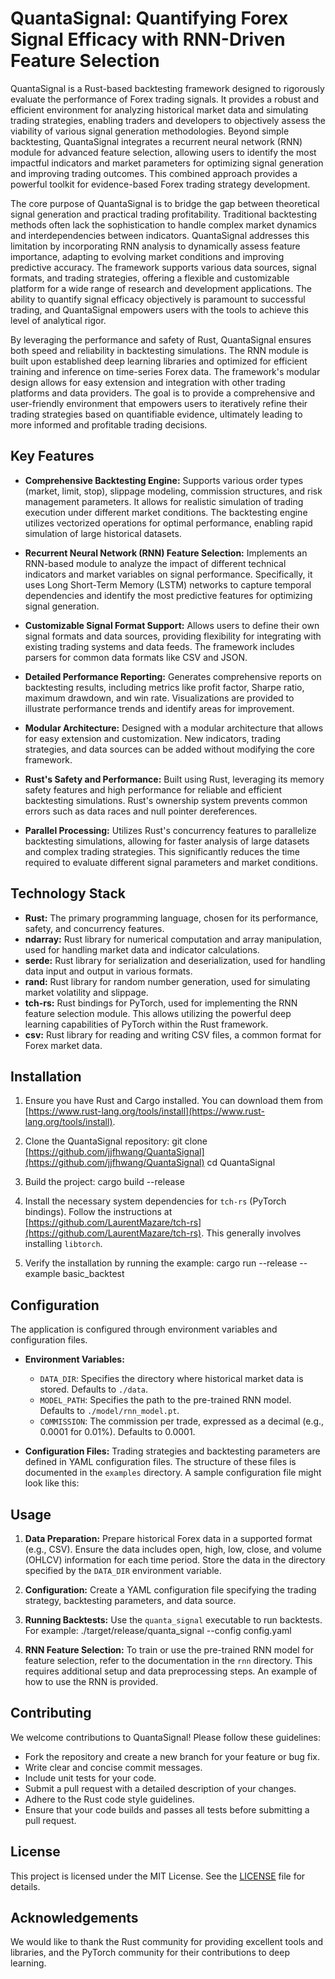 # QuantaSignal: Quantifying Forex Signal Efficacy with RNN-Driven Feature Selection

QuantaSignal is a Rust-based backtesting framework designed to rigorously evaluate the performance of Forex trading signals. It provides a robust and efficient environment for analyzing historical market data and simulating trading strategies, enabling traders and developers to objectively assess the viability of various signal generation methodologies. Beyond simple backtesting, QuantaSignal integrates a recurrent neural network (RNN) module for advanced feature selection, allowing users to identify the most impactful indicators and market parameters for optimizing signal generation and improving trading outcomes. This combined approach provides a powerful toolkit for evidence-based Forex trading strategy development.

The core purpose of QuantaSignal is to bridge the gap between theoretical signal generation and practical trading profitability. Traditional backtesting methods often lack the sophistication to handle complex market dynamics and interdependencies between indicators. QuantaSignal addresses this limitation by incorporating RNN analysis to dynamically assess feature importance, adapting to evolving market conditions and improving predictive accuracy. The framework supports various data sources, signal formats, and trading strategies, offering a flexible and customizable platform for a wide range of research and development applications. The ability to quantify signal efficacy objectively is paramount to successful trading, and QuantaSignal empowers users with the tools to achieve this level of analytical rigor.

By leveraging the performance and safety of Rust, QuantaSignal ensures both speed and reliability in backtesting simulations. The RNN module is built upon established deep learning libraries and optimized for efficient training and inference on time-series Forex data. The framework's modular design allows for easy extension and integration with other trading platforms and data providers. The goal is to provide a comprehensive and user-friendly environment that empowers users to iteratively refine their trading strategies based on quantifiable evidence, ultimately leading to more informed and profitable trading decisions.

## Key Features

*   **Comprehensive Backtesting Engine:** Supports various order types (market, limit, stop), slippage modeling, commission structures, and risk management parameters. It allows for realistic simulation of trading execution under different market conditions. The backtesting engine utilizes vectorized operations for optimal performance, enabling rapid simulation of large historical datasets.

*   **Recurrent Neural Network (RNN) Feature Selection:** Implements an RNN-based module to analyze the impact of different technical indicators and market variables on signal performance. Specifically, it uses Long Short-Term Memory (LSTM) networks to capture temporal dependencies and identify the most predictive features for optimizing signal generation.

*   **Customizable Signal Format Support:** Allows users to define their own signal formats and data sources, providing flexibility for integrating with existing trading systems and data feeds. The framework includes parsers for common data formats like CSV and JSON.

*   **Detailed Performance Reporting:** Generates comprehensive reports on backtesting results, including metrics like profit factor, Sharpe ratio, maximum drawdown, and win rate. Visualizations are provided to illustrate performance trends and identify areas for improvement.

*   **Modular Architecture:** Designed with a modular architecture that allows for easy extension and customization. New indicators, trading strategies, and data sources can be added without modifying the core framework.

*   **Rust's Safety and Performance:** Built using Rust, leveraging its memory safety features and high performance for reliable and efficient backtesting simulations. Rust's ownership system prevents common errors such as data races and null pointer dereferences.

*   **Parallel Processing:** Utilizes Rust's concurrency features to parallelize backtesting simulations, allowing for faster analysis of large datasets and complex trading strategies. This significantly reduces the time required to evaluate different signal parameters and market conditions.

## Technology Stack

*   **Rust:** The primary programming language, chosen for its performance, safety, and concurrency features.
*   **ndarray:** Rust library for numerical computation and array manipulation, used for handling market data and indicator calculations.
*   **serde:** Rust library for serialization and deserialization, used for handling data input and output in various formats.
*   **rand:** Rust library for random number generation, used for simulating market volatility and slippage.
*   **tch-rs:** Rust bindings for PyTorch, used for implementing the RNN feature selection module. This allows utilizing the powerful deep learning capabilities of PyTorch within the Rust framework.
*   **csv:** Rust library for reading and writing CSV files, a common format for Forex market data.

## Installation

1.  Ensure you have Rust and Cargo installed. You can download them from [https://www.rust-lang.org/tools/install](https://www.rust-lang.org/tools/install).

2.  Clone the QuantaSignal repository:
    git clone [https://github.com/jjfhwang/QuantaSignal](https://github.com/jjfhwang/QuantaSignal)
    cd QuantaSignal

3.  Build the project:
    cargo build --release

4. Install the necessary system dependencies for `tch-rs` (PyTorch bindings). Follow the instructions at [https://github.com/LaurentMazare/tch-rs](https://github.com/LaurentMazare/tch-rs). This generally involves installing `libtorch`.

5. Verify the installation by running the example:
    cargo run --release --example basic_backtest

## Configuration

The application is configured through environment variables and configuration files.

*   **Environment Variables:**
    *   `DATA_DIR`: Specifies the directory where historical market data is stored. Defaults to `./data`.
    *   `MODEL_PATH`: Specifies the path to the pre-trained RNN model. Defaults to `./model/rnn_model.pt`.
    *   `COMMISSION`: The commission per trade, expressed as a decimal (e.g., 0.0001 for 0.01%). Defaults to 0.0001.

*   **Configuration Files:**
    Trading strategies and backtesting parameters are defined in YAML configuration files. The structure of these files is documented in the `examples` directory. A sample configuration file might look like this:

    

## Usage

1.  **Data Preparation:** Prepare historical Forex data in a supported format (e.g., CSV). Ensure the data includes open, high, low, close, and volume (OHLCV) information for each time period. Store the data in the directory specified by the `DATA_DIR` environment variable.

2.  **Configuration:** Create a YAML configuration file specifying the trading strategy, backtesting parameters, and data source.

3.  **Running Backtests:** Use the `quanta_signal` executable to run backtests. For example:
    ./target/release/quanta_signal --config config.yaml

4.  **RNN Feature Selection:** To train or use the pre-trained RNN model for feature selection, refer to the documentation in the `rnn` directory. This requires additional setup and data preprocessing steps. An example of how to use the RNN is provided.

## Contributing

We welcome contributions to QuantaSignal! Please follow these guidelines:

*   Fork the repository and create a new branch for your feature or bug fix.
*   Write clear and concise commit messages.
*   Include unit tests for your code.
*   Submit a pull request with a detailed description of your changes.
*   Adhere to the Rust code style guidelines.
*   Ensure that your code builds and passes all tests before submitting a pull request.

## License

This project is licensed under the MIT License. See the [LICENSE](https://github.com/jjfhwang/QuantaSignal/blob/main/LICENSE) file for details.

## Acknowledgements

We would like to thank the Rust community for providing excellent tools and libraries, and the PyTorch community for their contributions to deep learning.